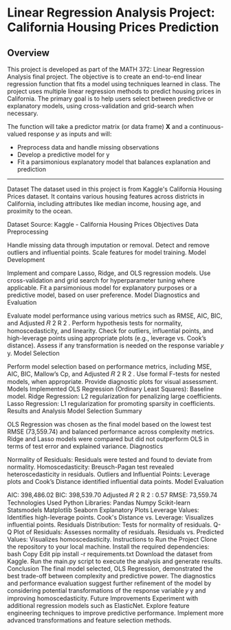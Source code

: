 # Linear Regression Analysis Project: California Housing Prices Prediction


## Overview
This project is developed as part of the MATH 372: Linear Regression Analysis final project. The objective is to create an end-to-end linear regression function that fits a model using techniques learned in class. The project uses multiple linear regression methods to predict housing prices in California. The primary goal is to help users select between predictive or explanatory models, using cross-validation and grid-search when necessary.

The function will take a predictor matrix (or data frame) **X** and a continuous-valued response _y_ as inputs and will:
- Preprocess data and handle missing observations
- Develop a predictive model for y
- Fit a parsimonious explanatory model that balances explanation and prediction
___________________

Dataset
The dataset used in this project is from Kaggle's California Housing Prices dataset. It contains various housing features across districts in California, including attributes like median income, housing age, and proximity to the ocean.



Dataset Source: Kaggle - California Housing Prices
Objectives
Data Preprocessing

Handle missing data through imputation or removal.
Detect and remove outliers and influential points.
Scale features for model training.
Model Development

Implement and compare Lasso, Ridge, and OLS regression models.
Use cross-validation and grid search for hyperparameter tuning where applicable.
Fit a parsimonious model for explanatory purposes or a predictive model, based on user preference.
Model Diagnostics and Evaluation

Evaluate model performance using various metrics such as RMSE, AIC, BIC, and Adjusted 
𝑅
2
R 
2
 .
Perform hypothesis tests for normality, homoscedasticity, and linearity.
Check for outliers, influential points, and high-leverage points using appropriate plots (e.g., leverage vs. Cook’s distance).
Assess if any transformation is needed on the response variable 
𝑦
y.
Model Selection

Perform model selection based on performance metrics, including MSE, AIC, BIC, Mallow’s Cp, and Adjusted 
𝑅
2
R 
2
 .
Use formal F-tests for nested models, when appropriate.
Provide diagnostic plots for visual assessment.
Models Implemented
OLS Regression (Ordinary Least Squares): Baseline model.
Ridge Regression: L2 regularization for penalizing large coefficients.
Lasso Regression: L1 regularization for promoting sparsity in coefficients.
Results and Analysis
Model Selection Summary

OLS Regression was chosen as the final model based on the lowest test RMSE (73,559.74) and balanced performance across complexity metrics.
Ridge and Lasso models were compared but did not outperform OLS in terms of test error and explained variance.
Diagnostics

Normality of Residuals: Residuals were tested and found to deviate from normality.
Homoscedasticity: Breusch-Pagan test revealed heteroscedasticity in residuals.
Outliers and Influential Points: Leverage plots and Cook’s Distance identified influential data points.
Model Evaluation

AIC: 398,486.02
BIC: 398,539.70
Adjusted 
𝑅
2
R 
2
 : 0.57
RMSE: 73,559.74
Technologies Used
Python Libraries:
Pandas
Numpy
Scikit-learn
Statsmodels
Matplotlib
Seaborn
Explanatory Plots
Leverage Values: Identifies high-leverage points.
Cook's Distance vs. Leverage: Visualizes influential points.
Residuals Distribution: Tests for normality of residuals.
Q-Q Plot of Residuals: Assesses normality of residuals.
Residuals vs. Predicted Values: Visualizes homoscedasticity.
Instructions to Run the Project
Clone the repository to your local machine.
Install the required dependencies:
bash
Copy
Edit
pip install -r requirements.txt
Download the dataset from Kaggle.
Run the main.py script to execute the analysis and generate results.
Conclusion
The final model selected, OLS Regression, demonstrated the best trade-off between complexity and predictive power.
The diagnostics and performance evaluation suggest further refinement of the model by considering potential transformations of the response variable 
𝑦
y and improving homoscedasticity.
Future Improvements
Experiment with additional regression models such as ElasticNet.
Explore feature engineering techniques to improve predictive performance.
Implement more advanced transformations and feature selection methods.
